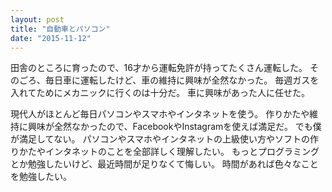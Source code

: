 ```yaml
---
layout: post
title: "自動車とパソコン"
date: "2015-11-12"
---
```

田舎のところに育ったので、16才から運転免許が持ってたくさん運転した。
そのごろ、毎日車に運転したけど、車の維持に興味が全然なかった。
毎週ガスを入れてためにメカニックに行くのは十分だ。
車に興味があった人に任せた。

現代人がほとんど毎日パソコンやスマホやインタネットを使う。
作りかたや維持に興味が全然なかったので、FacebookやInstagramを使えば満足だ。
でも僕が満足してない。
パソコンやスマホやインタネットの上級使い方やソフトの作りかたやインタネットのことを全部詳しく理解したい。
もっとプログラミングとか勉強したいけど、最近時間が足りなくて悔しい。
時間があれば色々なことを勉強したい。
